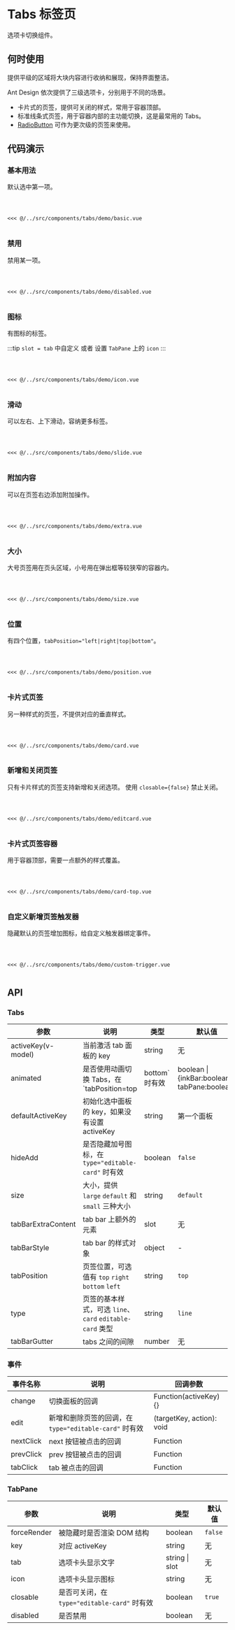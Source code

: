 # Tabs 标签页
选项卡切换组件。

## 何时使用
提供平级的区域将大块内容进行收纳和展现，保持界面整洁。

Ant Design 依次提供了三级选项卡，分别用于不同的场景。

- 卡片式的页签，提供可关闭的样式，常用于容器顶部。
- 标准线条式页签，用于容器内部的主功能切换，这是最常用的 Tabs。
- [RadioButton](/ant-design/components/radio-cn/) 可作为更次级的页签来使用。

## 代码演示

### 基本用法
默认选中第一项。

<Code>
<Basic></Basic>
<Wrapper slot="code">
<<< @/../src/components/tabs/demo/basic.vue
</Wrapper>
</Code>

### 禁用
禁用某一项。

<Code>
<Disabled></Disabled>
<Wrapper slot="code">
<<< @/../src/components/tabs/demo/disabled.vue
</Wrapper>
</Code>

### 图标
有图标的标签。

:::tip
`slot = tab` 中自定义 或者 设置 `TabPane` 上的 `icon`
:::

<Code>
<Icon></Icon>
<Wrapper slot="code">
<<< @/../src/components/tabs/demo/icon.vue
</Wrapper>
</Code>

### 滑动
可以左右、上下滑动，容纳更多标签。

<Code>
<Slide></Slide>
<Wrapper slot="code">
<<< @/../src/components/tabs/demo/slide.vue
</Wrapper>
</Code>

### 附加内容
可以在页签右边添加附加操作。

<Code>
<Extra></Extra>
<Wrapper slot="code">
<<< @/../src/components/tabs/demo/extra.vue
</Wrapper>
</Code>

### 大小
大号页签用在页头区域，小号用在弹出框等较狭窄的容器内。

<Code>
<Size></Size>
<Wrapper slot="code">
<<< @/../src/components/tabs/demo/size.vue
</Wrapper>
</Code>

### 位置
有四个位置，`tabPosition="left|right|top|bottom"`。

<Code>
<Position></Position>
<Wrapper slot="code">
<<< @/../src/components/tabs/demo/position.vue
</Wrapper>
</Code>

### 卡片式页签
另一种样式的页签，不提供对应的垂直样式。

<Code>
<Card></Card>
<Wrapper slot="code">
<<< @/../src/components/tabs/demo/card.vue
</Wrapper>
</Code>

### 新增和关闭页签
只有卡片样式的页签支持新增和关闭选项。
使用 `closable={false}` 禁止关闭。

<Code>
<EditCard></EditCard>
<Wrapper slot="code">
<<< @/../src/components/tabs/demo/editcard.vue
</Wrapper>
</Code>

### 卡片式页签容器
用于容器顶部，需要一点额外的样式覆盖。

<Code>
<CardTop></CardTop>
<Wrapper slot="code">
<<< @/../src/components/tabs/demo/card-top.vue
</Wrapper>
</Code>

### 自定义新增页签触发器
隐藏默认的页签增加图标，给自定义触发器绑定事件。

<Code>
<CustomTrigger></CustomTrigger>
<Wrapper slot="code">
<<< @/../src/components/tabs/demo/custom-trigger.vue
</Wrapper>
</Code>

## API

### Tabs

| 参数 | 说明 | 类型 | 默认值 |
| --- | --- | --- | --- |
| activeKey(v-model) | 当前激活 tab 面板的 key | string | 无 |
| animated | 是否使用动画切换 Tabs，在 `tabPosition=top|bottom` 时有效 | boolean \| {inkBar:boolean, tabPane:boolean} | true, 当 type="card" 时为 false |
| defaultActiveKey | 初始化选中面板的 key，如果没有设置 activeKey | string | 第一个面板 |
| hideAdd | 是否隐藏加号图标，在 `type="editable-card"` 时有效 | boolean | `false` |
| size | 大小，提供 `large` `default` 和 `small` 三种大小 | string | `default` |
| tabBarExtraContent | tab bar 上额外的元素 | slot | 无 |
| tabBarStyle | tab bar 的样式对象 | object | - |
| tabPosition | 页签位置，可选值有 `top` `right` `bottom` `left` | string | `top` |
| type | 页签的基本样式，可选 `line`、`card` `editable-card` 类型 | string | `line` |
| tabBarGutter | tabs 之间的间隙 | number | 无 |

### 事件
| 事件名称 | 说明 | 回调参数 |
| --- | --- | --- |
| change | 切换面板的回调 | Function(activeKey) {} |
| edit | 新增和删除页签的回调，在 `type="editable-card"` 时有效 | (targetKey, action): void |
| nextClick | next 按钮被点击的回调 | Function |
| prevClick | prev 按钮被点击的回调 | Function |
| tabClick | tab 被点击的回调 | Function |

### TabPane

| 参数 | 说明 | 类型 | 默认值 |
| --- | --- | --- | --- |
| forceRender | 被隐藏时是否渲染 DOM 结构 | boolean | `false` |
| key | 对应 activeKey | string | 无 |
| tab | 选项卡头显示文字 | string \| slot | 无 |
| icon | 选项卡头显示图标 | string | 无 |
| closable | 是否可关闭，在 `type="editable-card"` 时有效 | boolean | `true` |
| disabled | 是否禁用 | boolean | 无 |

<script>
import Basic from '~comps/tabs/demo/basic';
import Disabled from '~comps/tabs/demo/disabled';
import Icon from '~comps/tabs/demo/icon';
import Slide from '~comps/tabs/demo/slide';
import Extra from '~comps/tabs/demo/extra';
import Size from '~comps/tabs/demo/size';
import Position from '~comps/tabs/demo/position';
import Card from '~comps/tabs/demo/card';
import EditCard from '~comps/tabs/demo/editcard';
import CardTop from '~comps/tabs/demo/card-top';
import CustomTrigger from '~comps/tabs/demo/custom-trigger';

export default {
    components: {
        Basic,
        Disabled,
        Icon,
        Slide,
        Extra,
        Size,
        Position,
        Card,
        EditCard,
        CardTop,
        CustomTrigger,
    },
}
</script>
